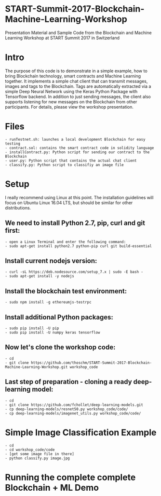 # START-Summit-2017-Blockchain-Machine-Learning-Workshop
Presentation Material and Sample Code from the Blockchain and Machine Learning Workshop at START Summit 2017 in Switzerland

# Intro
The purpose of this code is to demonstrate in a simple example, how to bring Blockchain technology, smart contracts and Machine Learning together.
It implements a simple chat client that can transmit messages, images and tags to the Blockchain. Tags are automatically extracted via a simple Deep Neural Network using the Keras Python Package with Tensorflow backend.
In addition to just sending messages, the client also supports listening for new messages on the Blockchain from other participants.
For details, please view the workshop presentation.

# Files
```
- runTestnet.sh: launches a local development Blockchain for easy testing
- contract.sol: contains the smart contract code in solidity language
- installContract.py: Python script for sending our contract to the Blockchain
- user.py: Python script that contains the actual chat client
- classify.py: Python script to classifiy an image file
```
# Setup
I really recommend using Linux at this point. The installation guidelines will focus on Ubuntu Linux 16.04 LTS, but should be similar for other distributions.

## We need to install Python 2.7, pip, curl and git first:
```
- open a Linux Terminal and enter the following command:
- sudo apt-get install python2.7 python-pip curl git build-essential
```

## Install current nodejs version:
```
- curl -sL https://deb.nodesource.com/setup_7.x | sudo -E bash -
- sudo apt-get install -y nodejs
```

## Install the blockchain test environment:
```
- sudo npm install -g ethereumjs-testrpc
```

## Install additional Python packages:
```
- sudo pip install -U pip
- sudo pip install -U numpy keras tensorflow
```

## Now let's clone the workshop code:
```
- cd
- git clone https://github.com/thoschm/START-Summit-2017-Blockchain-Machine-Learning-Workshop.git workshop_code
```

## Last step of preparation - cloning a ready deep-learning model:
```
- cd
- git clone https://github.com/fchollet/deep-learning-models.git
- cp deep-learning-models/resnet50.py workshop_code/code/
- cp deep-learning-models/imagenet_utils.py workshop_code/code/
```
# Simple Image Classification Example
```
- cd
- cd workshop_code/code
- [get some image file in there]
- python classify.py image.jpg
```

# Running the complete complete Blockchain + ML Demo











